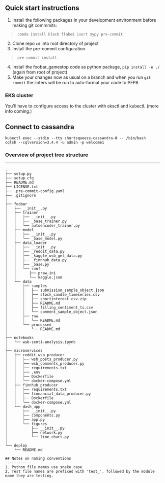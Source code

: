 ## Quick start instructions 
1. Install the following packages in your development environment before making git commmits:
> `conda install black flake8 isort mypy pre-commit`
2. Clone repo `cd` into root directory of project
3. Install the pre-commit configuration
> `pre-commit install`
4. Install the foobar_gamestop code as python package, `pip install -e ./` (again from root of project)
5. Make your changes now as usual on a branch and when you run `git commit` the linters will be run to auto-format your code to PEP8

### EKS cluster
You'll have to configure access to the cluster with eksctl and kubectl.
(more info coming.)

## Connect to cassandra
```
kubectl exec --stdin --tty shortsqueeze-cassandra-0 -- /bin/bash
cqlsh --cqlversion=3.4.4 -u admin -p welcome1

```


### Overview of project tree structure
------------

```
.
├── setup.py
├── setup.cfg
├── README.md
├── LICENSE.txt
├── .pre-commit-config.yaml
├── .gitignore
│
├── foobar
│   ├── __init__.py
│   ├── trainer
│   │   ├── __init__.py
│   │   ├── _base_trainer.py
│   │   └── autoencoder_trainer.py
│   ├── model
│   │   ├── __init__.py
│   │   └── _base_model.py
│   ├── data_loader
│   │   ├── __init__.py
│   │   ├── _reddit_data.py
│   │   ├── _kaggle_wsb_get_data.py
│   │   ├── _finnhub_data.py
│   │   ├── _base.py
│   │   └── conf
│   │      ├── praw.ini
│   │      └── kaggle.json
│   └── data
│       ├── samples
│       │   ├── submission_sample_object.json
│       │   ├── stock_candle_timeseries.csv
│       │   ├── shortinterest.csv.zip
│       │   ├── README.md
│       │   ├── filling_sentiment_ts.csv
│       │   └── comment_sample_object.json
│       ├── raw
│       │   └── README.md
│       └── processed
│           └── README.md
│
├── notebooks
│   └── wsb-senti-analysis.ipynb
│
├── microservices
│   ├── reddit_wsb_producer
│   │   ├── wsb_posts_producer.py
│   │   ├── wsb_comments_producer.py
│   │   ├── requirements.txt
│   │   ├── .env
│   │   ├── Dockerfile
│   │   └── docker-compose.yml
│   ├── finnhub_producer
│   │   ├── requirements.txt
│   │   ├── finnancial_data_producer.py
│   │   ├── Dockerfile
│   │   └── docker-compose.yml
│   └── dash_app
│       ├── __init__.py
│       ├── components.py
│       ├── app.py
│       └── figures
│           ├── __init__.py
│           ├── network.py
│           └── line_chart.py
│
└── deploy
    └── README.md

## Notes on naming conventions
------------
1. Python file names use snake case
2. Test file names are prefixed with 'test_', followed by the module name they are testing.
